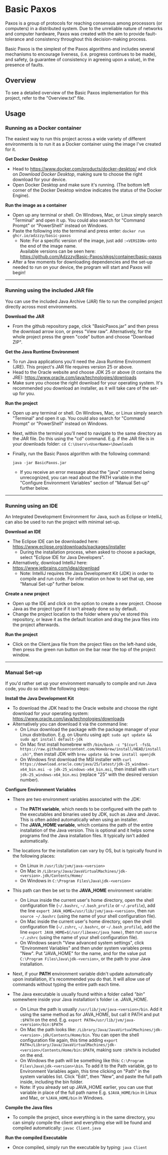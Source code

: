 # Basic Paxos
Paxos is a group of protocols for reaching consensus among processors (or computers) in a distributed system. 
Due to the unreliable nature of networks and computer hardware, Paxos was created with the aim to provide fault-tolerance and consistency throughout this decision-making process.

Basic Paxos is the simplest of the Paxos algorithms and includes several mechanisms to encourage liveness, (i.e. progress continues to be made), and safety, (a guarantee of consistency in agreeing upon a value), in the presence of faults.

## Overview
To see a detailed overview of the Basic Paxos implementation for this project, refer to the "Overview.txt" file.

## Usage
### Running as a Docker container
The easiest way to run this project across a wide variety of different environments is to run it as a Docker container using the image I've created for it.

**Get Docker Desktop**
- Head to https://www.docker.com/products/docker-desktop/ and click on _Download Docker Desktop_, making sure to choose the right download for your device.
- Open Docker Desktop and make sure it's running. (The bottom left corner of the Docker Desktop window indicates the status of the Docker Engine).

**Run the image as a container**
- Open up any terminal or shell. On Windows, Mac, or Linux simply search "Terminal" and open it up. You could also search for "Command Prompt" or "PowerShell" instead on Windows.
- Paste the following into the terminal and press enter: `docker run ghcr.io/adzzzy/basic-paxos`
    - Note: For a specific version of the image, just add `:<VERSION>` onto the end of the image name. </br> Available versions can be seen here: https://github.com/Adzzzy/Basic-Paxos/pkgs/container/basic-paxos
- After a few moments for downloading dependencies and the set-up needed to run on your device, the program will start and Paxos will begin!

---------------------------------------------------------------------------------------------------------------------------------------

### Running using the included JAR file
You can use the included Java Archive (JAR) file to run the compiled project directly across most environments.

**Download the JAR**
- From the github repository page, click "BasicPaxos.jar" and then press the download arrow icon, or press "View raw". Alternatively, for the whole project press the green "code" button and choose "Download ZIP".

**Get the Java Runtime Environment**
- To run Java applications you'll need the Java Runtime Environment (JRE). This project's JAR file requires version 25 or above.
- Head to the Oracle website and choose JDK 25 or above (it contains the JRE): https://www.oracle.com/java/technologies/downloads
- Make sure you choose the right download for your operating system. It's recommended you download an installer, as it will take care of the set-up for you.

**Run the project**
- Open up any terminal or shell. On Windows, Mac, or Linux simply search "Terminal" and open it up. You could also search for "Command Prompt" or "PowerShell" instead on Windows.
- Next, within the terminal you'll need to navigate to the same directory as the JAR file. Do this using the "cd" command. E.g. if the JAR file is in your downloads folder: `cd C:\Users\<UserName>\Downloads`
- Finally, run the Basic Paxos algorithm with the following command:

     ```console
     java -jar BasicPaxos.jar
     ```
     - If you receive an error message about the "java" command being unrecognized, you can read about the PATH variable in the "Configure Environment Variables" section of "Manual Set-up" further below.
---------------------------------------------------------------------------------------------------------------------------------------

### Running using an IDE
An Integrated Development Environment for Java, such as Eclipse or IntelliJ, can also be used to run the project with minimal set-up.

**Download an IDE**
- The Eclipse IDE can be downloaded here: https://www.eclipse.org/downloads/packages/installer
  - During the installation process, when asked to choose a package, select "Eclipse IDE for Java Developers".
- Alternatively, download IntelliJ here: https://www.jetbrains.com/idea/download
  - Note: IntelliJ requires the Java Development Kit (JDK) in order to compile and run code. For information on how to set that up, see "Manual Set-up" further below.

**Create a new project**
- Open up the IDE and click on the option to create a new project. Choose Java as the project type if it isn't already done so by default.
- Change the project location to the folder where you've stored this repository, or leave it as the default location and drag the java files into the project afterwards.

**Run the project**
- Click on the Client.java file from the project files on the left-hand side, then press the green run button on the bar near the top of the project window.

---------------------------------------------------------------------------------------------------------------------------------------

### Manual Set-up
If you'd rather set up your environment manually to compile and run Java code, you do so with the following steps:

**Install the Java Development Kit**
- To download the JDK head to the Oracle website and choose the right download for your operating system: https://www.oracle.com/java/technologies/downloads
- Alternatively you can download it via the command line:
  - On Linux download the package with the package manager of your Linux distribution. E.g. on Ubuntu using apt: `sudo apt update && sudo apt install default-jdk`
  - On Mac first install homebrew with `/bin/bash -c "$(curl -fsSL https://raw.githubusercontent.com/Homebrew/install/HEAD/install.sh)"`, then install JDK with `brew update && brew install openjdk`
  - On Windows first download the MSI installer with `curl https://download.oracle.com/java/25/latest/jdk-25_windows-x64_bin.msi -o jdk-25_windows-x64_bin.msi`, then install with `start jdk-25_windows-x64_bin.msi` (replace "25" with the desired version number).

**Configure Environment Variables**

- There are two environment variables associated with the JDK:
  - The **PATH variable**, which needs to be configured with the path to the executables and binaries used by JDK, such as Java and Javac. This is often added automatically when using an installer.
  - The **JAVA_HOME variable**, which contains the path of the entire installation of the Java version. This is optional and it helps some programs find the Java installation files. It typically isn't added automatically.

- The locations for the installation can vary by OS, but is typically found in the following places:
  - On Linux in `/usr/lib/jvm/java-<version>`
  - On Mac in `/Library/Java/JavaVirtualMachines/jdk-<version>.jdk/Contents/Home/`
  - On Windows in `C:\Program Files\Java\jdk-<version>`

- This path can then be set to the **JAVA_HOME** environment variable:
  - On Linux inside the current user's home directory, open the shell configuration file (`~/.bashrc`, `~/.bash_profile` or `~/.profile`), add the line `export JAVA_HOME=/usr/lib/jvm/java-<version>`, then run `source ~/.bashrc` (using the name of your shell configuration file).
  - On Mac inside the current user's home directory, open the shell configuration file (`~/.zshrc`, `~/.bashrc`, or `~/.bash_profile`), add the line `export JAVA_HOME=$(/usr/libexec/java_home)`, then run `source ~/.zshrc` (using the name of your shell configuration file).
  - On Windows search "View advanced system settings", click "Environment Variables" and then under system variables press "New". Put "JAVA_HOME" for the name, and for the value put `C:\Program Files\Java\jdk-<version>`, or the path to your Java installation.

- Next, if your **PATH** environment variable didn't update automatically upon installation, it's recommended you do that. It will allow use of commands without typing the entire path each time.
- The Java executable is usually found within a folder called _"bin"_ somewhere inside your Java installation's folder i.e. JAVA_HOME.
  - On Linux the path is usually `/usr/lib/jvm/java-<version>/bin`. Add it using the same method as for JAVA_HOME, but call it PATH and put `:$PATH` on the end. E.g. `export PATH=/usr/lib/jvm/java-<version>/bin:$PATH`
  - On Mac the path looks like: `/Library/Java/JavaVirtualMachines/jdk-<version>.jdk/Contents/Home/bin`. You can open the shell configuration file again, this time adding `export PATH=/Library/Java/JavaVirtualMachines/jdk-<version>/Contents/Home/bin:$PATH`, making sure `:$PATH` is included on the end.
  - On Windows the path will be something like this: `C:\Program Files\Java\jdk-<version>\bin`. To add it to the Path variable, go to Environment Variables again, this time clicking on "Path" in the system variables list. Click "Edit", then "New", and paste the full path inside, including the bin folder.
  - Note: If you already set up JAVA_HOME earlier, you can use that variable in place of the full path name E.g. `$JAVA_HOME/bin` in Linux and Mac, or `%JAVA_HOME/bin` in Windows.

**Compile the Java files**
- To compile the project, since everything is in the same directory, you can simply compile the client and everything else will be found and compiled automatically: `javac Client.java`

**Run the compiled Executable**
- Once compiled, simply run the executable by typing: `java Client`
